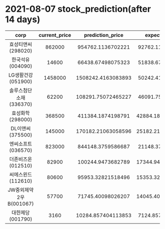 # 2021-08-07 stock_prediction(after 14 days)

|   corp   |   current_price   |   prediction_price   |   expected_profit   |
|:--------:|:-----------------:|:--------------------:|:-------------------:|
|효성티앤씨(298020)|862000|954762.1136702221|92762.11367022211|
|한국석유(004090)|14600|66438.67498075323|51838.67498075323|
|LG생활건강(051900)|1458000|1508242.4163083893|50242.41630838928|
|솔루스첨단소재(336370)|62200|108291.75072465227|46091.75072465227|
|효성화학(298000)|368500|411384.1874198791|42884.187419879076|
|DL이앤씨(375500)|145000|170182.21063058596|25182.210630585963|
|엔씨소프트(036570)|823000|844148.3759586687|21148.37595866865|
|더존비즈온(012510)|82900|100244.9473682789|17344.947368278896|
|씨에스윈드(112610)|80600|95953.32821518496|15353.328215184956|
|JW중외제약2우B(001067)|57700|71745.40098026207|14045.400980262071|
|대한제당(001790)|3160|10284.857404113853|7124.857404113853|
